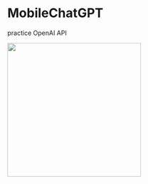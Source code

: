 # MobileChatGPT
practice OpenAI API

<img src="https://user-images.githubusercontent.com/76417969/221104888-304f991f-58a8-42ca-b5fe-4d6f9e488e48.gif" width="300" />
